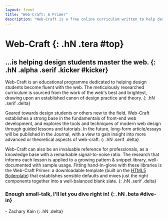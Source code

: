 ```yaml
---
layout: front
title: "Web-Craft: A Primer"
description: "Web-Craft is a free online curriculum written to help design students become fluent with the web. Through articles and lessons that explore the fundamentals, tools and techniques of modern web design, Web-Craft draws from the collective knowledge of the web community to curate a thorough reference manual, educational resource and invaluable resource library."
---
```


# Web-Craft {: .hN .tera #top}

## ...is helping design students master the web. {: .hN .alpha .serif .kicker #kicker}

Web-Craft is an educational programme dedicated to helping design students become fluent with the web.  The meticulously researched curriculum is sourced from the work of the web's best and brightest, drawing upon an established canon of design practice and theory.
{: .hN .serif .delta}

Geared towards design students or others new to the field, Web-Craft establishes a strong base in the fundamentals of front-end web development, and explores the tools and techniques of modern web design through guided lessons and tutorials. In the future, long-form article/essays will be published in the Journal, with a view to gain insight into more advanced or theoretical aspects of web-craft.
{: .hN .serif .delta}

Web-Craft can also be an invaluable reference for professionals, as a knowledge base with a remarkable signal-to-noise ratio. The research that informs each lesson is applied to a growing pattern & snippet library, well-documented with sample usage. Fitting hand-in-glove with these libraries is the Web-Craft Primer: a downloadable template (built on the [HTML5 Boilerplate](http://html5boilerplate.com)) that establishes sensible defaults and mixes just the right components together into a well-balanced blank slate.
{: .hN .serif .delta}

### Enough small-talk, I'll let you dive right in! {: .hN .beta #dive-in}

 \- Zachary Kain
{: .hN .delta}